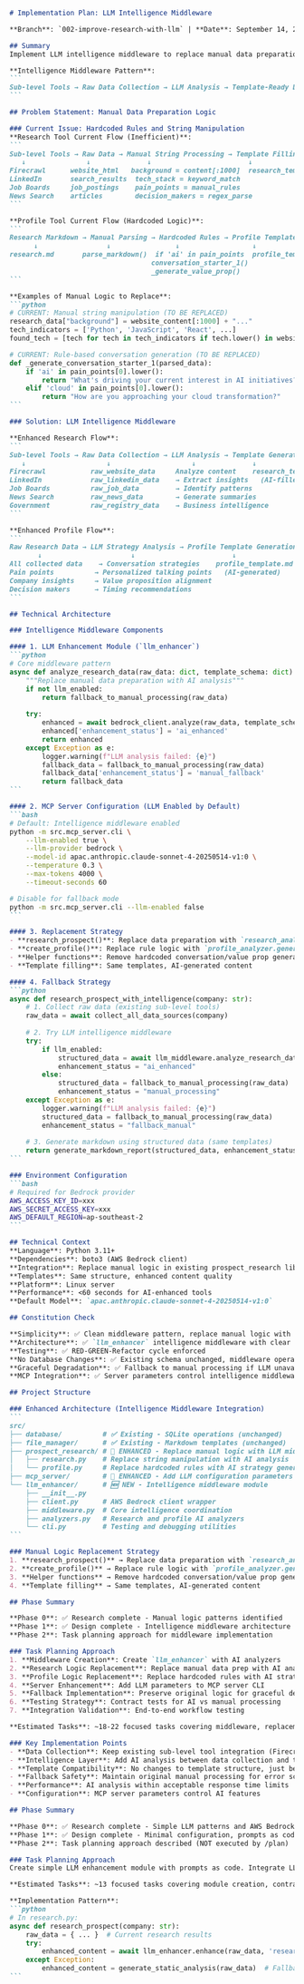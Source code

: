 ````markdown
# Implementation Plan: LLM Intelligence Middleware

**Branch**: `002-improve-research-with-llm` | **Date**: September 14, 2025

## Summary
Implement LLM intelligence middleware to replace manual data preparation logic in prospect research tools. The LLM sits between raw data collection from sub-level tools and template generation, providing intelligent analysis instead of hardcoded rules and string manipulation.

**Intelligence Middleware Pattern**: 
```
Sub-level Tools → Raw Data Collection → LLM Analysis → Template-Ready Data → Markdown Generation
```

## Problem Statement: Manual Data Preparation Logic

### Current Issue: Hardcoded Rules and String Manipulation
**Research Tool Current Flow (Inefficient)**:
```
Sub-level Tools → Raw Data → Manual String Processing → Template Filling
   ↓               ↓              ↓                        ↓
Firecrawl      website_html   background = content[:1000]  research_template.md
LinkedIn       search_results  tech_stack = keyword_match   
Job Boards     job_postings    pain_points = manual_rules
News Search    articles        decision_makers = regex_parse
```

**Profile Tool Current Flow (Hardcoded Logic)**:
```
Research Markdown → Manual Parsing → Hardcoded Rules → Profile Template
      ↓                 ↓                ↓                  ↓
research.md       parse_markdown()  if 'ai' in pain_points  profile_template.md
                                   conversation_starter_1()
                                   _generate_value_prop()
```

**Examples of Manual Logic to Replace**:
```python
# CURRENT: Manual string manipulation (TO BE REPLACED)
research_data["background"] = website_content[:1000] + "..."
tech_indicators = ['Python', 'JavaScript', 'React', ...]
found_tech = [tech for tech in tech_indicators if tech.lower() in website_content.lower()]

# CURRENT: Rule-based conversation generation (TO BE REPLACED)
def _generate_conversation_starter_1(parsed_data):
    if 'ai' in pain_points[0].lower():
        return "What's driving your current interest in AI initiatives?"
    elif 'cloud' in pain_points[0].lower():
        return "How are you approaching your cloud transformation?"
```

### Solution: LLM Intelligence Middleware

**Enhanced Research Flow**:
```
Sub-level Tools → Raw Data Collection → LLM Analysis → Template Generation
   ↓                    ↓                    ↓              ↓
Firecrawl           raw_website_data     Analyze content    research_template.md
LinkedIn            raw_linkedin_data    → Extract insights   (AI-filled)
Job Boards          raw_job_data         → Identify patterns
News Search         raw_news_data        → Generate summaries
Government          raw_registry_data    → Business intelligence
```

**Enhanced Profile Flow**:
```
Raw Research Data → LLM Strategy Analysis → Profile Template Generation
       ↓                      ↓                        ↓
All collected data    → Conversation strategies    profile_template.md
Pain points          → Personalized talking points   (AI-generated)
Company insights     → Value proposition alignment
Decision makers      → Timing recommendations
```

## Technical Architecture

### Intelligence Middleware Components

#### 1. LLM Enhancement Module (`llm_enhancer`)
```python
# Core middleware pattern
async def analyze_research_data(raw_data: dict, template_schema: dict) -> dict:
    """Replace manual data preparation with AI analysis"""
    if not llm_enabled:
        return fallback_to_manual_processing(raw_data)
    
    try:
        enhanced = await bedrock_client.analyze(raw_data, template_schema)
        enhanced['enhancement_status'] = 'ai_enhanced'
        return enhanced
    except Exception as e:
        logger.warning(f"LLM analysis failed: {e}")
        fallback_data = fallback_to_manual_processing(raw_data)
        fallback_data['enhancement_status'] = 'manual_fallback'
        return fallback_data
```

#### 2. MCP Server Configuration (LLM Enabled by Default)
```bash
# Default: Intelligence middleware enabled
python -m src.mcp_server.cli \
    --llm-enabled true \
    --llm-provider bedrock \
    --model-id apac.anthropic.claude-sonnet-4-20250514-v1:0 \
    --temperature 0.3 \
    --max-tokens 4000 \
    --timeout-seconds 60

# Disable for fallback mode
python -m src.mcp_server.cli --llm-enabled false
```

#### 3. Replacement Strategy
- **research_prospect()**: Replace data preparation with `research_analyzer.analyze()`
- **create_profile()**: Replace rule logic with `profile_analyzer.generate_strategy()`  
- **Helper functions**: Remove hardcoded conversation/value prop generators
- **Template filling**: Same templates, AI-generated content

#### 4. Fallback Strategy
```python
async def research_prospect_with_intelligence(company: str):
    # 1. Collect raw data (existing sub-level tools)
    raw_data = await collect_all_data_sources(company)
    
    # 2. Try LLM intelligence middleware
    try:
        if llm_enabled:
            structured_data = await llm_middleware.analyze_research_data(raw_data)
            enhancement_status = "ai_enhanced"
        else:
            structured_data = fallback_to_manual_processing(raw_data)
            enhancement_status = "manual_processing"
    except Exception as e:
        logger.warning(f"LLM analysis failed: {e}")
        structured_data = fallback_to_manual_processing(raw_data)
        enhancement_status = "fallback_manual"
    
    # 3. Generate markdown using structured data (same templates)
    return generate_markdown_report(structured_data, enhancement_status)
```

### Environment Configuration
```bash
# Required for Bedrock provider
AWS_ACCESS_KEY_ID=xxx
AWS_SECRET_ACCESS_KEY=xxx  
AWS_DEFAULT_REGION=ap-southeast-2
```

## Technical Context
**Language**: Python 3.11+  
**Dependencies**: boto3 (AWS Bedrock client)  
**Integration**: Replace manual logic in existing prospect_research library  
**Templates**: Same structure, enhanced content quality
**Platform**: Linux server  
**Performance**: <60 seconds for AI-enhanced tools  
**Default Model**: `apac.anthropic.claude-sonnet-4-20250514-v1:0`

## Constitution Check

**Simplicity**: ✅ Clean middleware pattern, replace manual logic with AI analysis  
**Architecture**: ✅ `llm_enhancer` intelligence middleware with clear interface  
**Testing**: ✅ RED-GREEN-Refactor cycle enforced  
**No Database Changes**: ✅ Existing schema unchanged, middleware operates in-memory  
**Graceful Degradation**: ✅ Fallback to manual processing if LLM unavailable  
**MCP Integration**: ✅ Server parameters control intelligence middleware

## Project Structure

### Enhanced Architecture (Intelligence Middleware Integration)
```
src/
├── database/          # ✅ Existing - SQLite operations (unchanged)
├── file_manager/      # ✅ Existing - Markdown templates (unchanged) 
├── prospect_research/ # 🔄 ENHANCED - Replace manual logic with LLM middleware calls
│   ├── research.py    # Replace string manipulation with AI analysis
│   └── profile.py     # Replace hardcoded rules with AI strategy generation
├── mcp_server/        # 🔄 ENHANCED - Add LLM configuration parameters
└── llm_enhancer/      # 🆕 NEW - Intelligence middleware module
    ├── __init__.py
    ├── client.py      # AWS Bedrock client wrapper
    ├── middleware.py  # Core intelligence coordination
    ├── analyzers.py   # Research and profile AI analyzers
    └── cli.py         # Testing and debugging utilities  
```

### Manual Logic Replacement Strategy
1. **research_prospect()** → Replace data preparation with `research_analyzer.analyze()`
2. **create_profile()** → Replace rule logic with `profile_analyzer.generate_strategy()`  
3. **Helper functions** → Remove hardcoded conversation/value prop generators
4. **Template filling** → Same templates, AI-generated content

## Phase Summary

**Phase 0**: ✅ Research complete - Manual logic patterns identified  
**Phase 1**: ✅ Design complete - Intelligence middleware architecture defined
**Phase 2**: Task planning approach for middleware implementation

### Task Planning Approach
1. **Middleware Creation**: Create `llm_enhancer` with AI analyzers
2. **Research Logic Replacement**: Replace manual data prep with AI analysis  
3. **Profile Logic Replacement**: Replace hardcoded rules with AI strategy
4. **Server Enhancement**: Add LLM parameters to MCP server CLI
5. **Fallback Implementation**: Preserve original logic for graceful degradation
6. **Testing Strategy**: Contract tests for AI vs manual processing
7. **Integration Validation**: End-to-end workflow testing

**Estimated Tasks**: ~18-22 focused tasks covering middleware, replacement, integration

### Key Implementation Points
- **Data Collection**: Keep existing sub-level tool integration (Firecrawl, LinkedIn, etc.)  
- **Intelligence Layer**: Add AI analysis between data collection and template filling
- **Template Compatibility**: No changes to template structure, just better content
- **Fallback Safety**: Maintain original manual processing for error scenarios
- **Performance**: AI analysis within acceptable response time limits
- **Configuration**: MCP server parameters control AI features

## Phase Summary

**Phase 0**: ✅ Research complete - Simple LLM patterns and AWS Bedrock model selection  
**Phase 1**: ✅ Design complete - Minimal configuration, prompts as code, no database changes  
**Phase 2**: Task planning approach described (NOT executed by /plan)

### Task Planning Approach
Create simple LLM enhancement module with prompts as code. Integrate LLM calls into existing `research_prospect` and `create_profile` functions. Focus on TDD: Contract tests → Simple implementation → Integration tests.

**Estimated Tasks**: ~13 focused tasks covering module creation, contract tests, integration, and validation.

**Implementation Pattern**:
```python
# In research.py:
async def research_prospect(company: str):
    raw_data = { ... }  # Current research results
    try:
        enhanced_content = await llm_enhancer.enhance(raw_data, 'research')
    except Exception:
        enhanced_content = generate_static_analysis(raw_data)  # Fallback
```